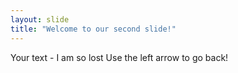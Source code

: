 ```yaml
---
layout: slide
title: "Welcome to our second slide!"
---
```

Your text - I am so lost
Use the left arrow to go back!
